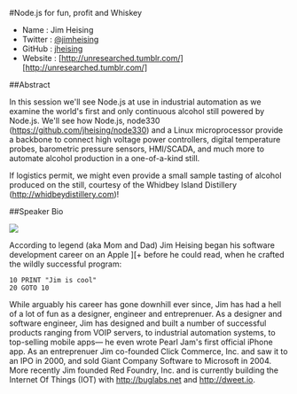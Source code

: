 #Node.js for fun, profit and Whiskey

* Name      : Jim Heising
* Twitter   : [@jimheising][]
* GitHub    : [jheising][]
* Website   : [http://unresearched.tumblr.com/][http://unresearched.tumblr.com/]

##Abstract

In this session we'll see Node.js at use in industrial automation as we examine the world's first and only continuous alcohol still powered by Node.js. We'll see how Node.js, node330 (https://github.com/jheising/node330) and a Linux microprocessor provide a backbone to connect high voltage power controllers, digital temperature probes, barometric pressure sensors, HMI/SCADA, and much more to automate alcohol production in a one-of-a-kind still.

If logistics permit, we might even provide a small sample tasting of alcohol produced on the still, courtesy of the Whidbey Island Distillery (http://whidbeydistillery.com)!

##Speaker Bio

![](https://raw.github.com/cascadiajs/2014.cascadiajs.com/master/images/jimheising.png)

According to legend (aka Mom and Dad) Jim Heising began his software development career on an Apple ][+ before he could read, when he crafted the wildly successful program:

```
10 PRINT "Jim is cool"
20 GOTO 10
```

While arguably his career has gone downhill ever since, Jim has had a hell of a lot of fun as a designer, engineer and entreprenuer. As a designer and software engineer, Jim has designed and built a number of successful products ranging from VOIP servers, to industrial automation systems, to top-selling mobile apps— he even wrote Pearl Jam's first official iPhone app. As an entreprenuer Jim co-founded Click Commerce, Inc. and saw it to an IPO in 2000, and sold Giant Company Software to Microsoft in 2004. More recently Jim founded Red Foundry, Inc. and is currently building the Internet Of Things (IOT) with http://buglabs.net and http://dweet.io.

[@jimheising]:http://twitter.com/jimheising
[jheising]:http://github.com/jheising
[http://unresearched.tumblr.com/]:http://unresearched.tumblr.com/
